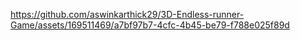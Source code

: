 
https://github.com/aswinkarthick29/3D-Endless-runner-Game/assets/169511469/a7bf97b7-4cfc-4b45-be79-f788e025f89d

